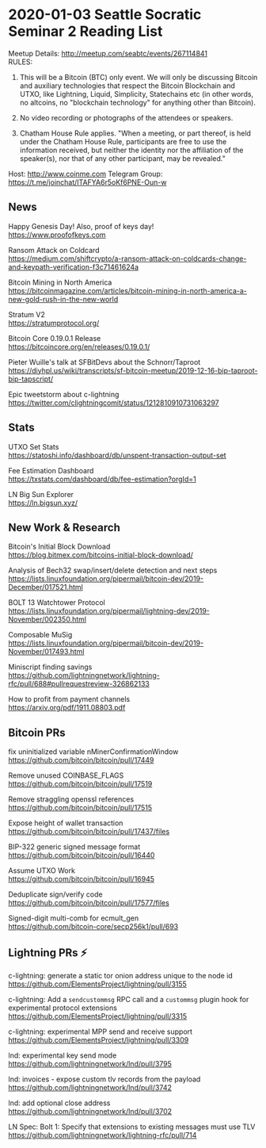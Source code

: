 # 2020-01-03 Seattle Socratic Seminar 2 Reading List

Meetup Details: <http://meetup.com/seabtc/events/267114841>  
RULES:
1. This will be a Bitcoin (BTC) only event. We will only be discussing Bitcoin and auxiliary technologies that respect the Bitcoin Blockchain and UTXO, like Lightning, Liquid, Simplicity, Statechains etc (in other words, no altcoins, no "blockchain technology" for anything other than Bitcoin).

2. No video recording or photographs of the attendees or speakers.

3. Chatham House Rule applies.
"When a meeting, or part thereof, is held under the Chatham House Rule, participants are free to use the information received, but neither the identity nor the affiliation of the speaker(s), nor that of any other participant, may be revealed."

Host: <http://www.coinme.com>
Telegram Group: <https://t.me/joinchat/ITAFYA6r5oKf6PNE-Oun-w>

## News

Happy Genesis Day! Also, proof of keys day!  
<https://www.proofofkeys.com>

Ransom Attack on Coldcard  
<https://medium.com/shiftcrypto/a-ransom-attack-on-coldcards-change-and-keypath-verification-f3c71461624a>

Bitcoin Mining in North America  
<https://bitcoinmagazine.com/articles/bitcoin-mining-in-north-america-a-new-gold-rush-in-the-new-world>

Stratum V2  
<https://stratumprotocol.org/>

Bitcoin Core 0.19.0.1 Release  
<https://bitcoincore.org/en/releases/0.19.0.1/>

Pieter Wuille's talk at SFBitDevs about the Schnorr/Taproot  
<https://diyhpl.us/wiki/transcripts/sf-bitcoin-meetup/2019-12-16-bip-taproot-bip-tapscript/>

Epic tweetstorm about c-lightning  
<https://twitter.com/clightningcomit/status/1212810910731063297>


## Stats

UTXO Set Stats  
<https://statoshi.info/dashboard/db/unspent-transaction-output-set>

Fee Estimation Dashboard  
<https://txstats.com/dashboard/db/fee-estimation?orgId=1>

LN Big Sun Explorer  
<https://ln.bigsun.xyz/>


## New Work & Research

Bitcoin's Initial Block Download  
<https://blog.bitmex.com/bitcoins-initial-block-download/>

Analysis of Bech32 swap/insert/delete detection and next steps
<https://lists.linuxfoundation.org/pipermail/bitcoin-dev/2019-December/017521.html>

BOLT 13 Watchtower Protocol  
<https://lists.linuxfoundation.org/pipermail/lightning-dev/2019-November/002350.html>

Composable MuSig  
<https://lists.linuxfoundation.org/pipermail/bitcoin-dev/2019-November/017493.html>

Miniscript finding savings  
<https://github.com/lightningnetwork/lightning-rfc/pull/688#pullrequestreview-326862133>

How to profit from payment channels  
<https://arxiv.org/pdf/1911.08803.pdf>


## Bitcoin PRs

fix uninitialized variable nMinerConfirmationWindow  
<https://github.com/bitcoin/bitcoin/pull/17449>

Remove unused COINBASE_FLAGS  
<https://github.com/bitcoin/bitcoin/pull/17519>

Remove straggling openssl references  
<https://github.com/bitcoin/bitcoin/pull/17515>

Expose height of wallet transaction  
<https://github.com/bitcoin/bitcoin/pull/17437/files>

BIP-322 generic signed message format  
<https://github.com/bitcoin/bitcoin/pull/16440>

Assume UTXO Work  
<https://github.com/bitcoin/bitcoin/pull/16945>

Deduplicate sign/verify code  
<https://github.com/bitcoin/bitcoin/pull/17577/files>

Signed-digit multi-comb for ecmult_gen  
<https://github.com/bitcoin-core/secp256k1/pull/693>


## Lightning PRs ⚡

c-lightning: generate a static tor onion address unique to the node id  
<https://github.com/ElementsProject/lightning/pull/3155>

c-lightning: Add a `sendcustommsg` RPC call and a `custommsg` plugin hook for experimental protocol extensions  
<https://github.com/ElementsProject/lightning/pull/3315>

c-lightning: experimental MPP send and receive support  
<https://github.com/ElementsProject/lightning/pull/3309>

lnd: experimental key send mode  
<https://github.com/lightningnetwork/lnd/pull/3795>

lnd: invoices - expose custom tlv records from the payload  
<https://github.com/lightningnetwork/lnd/pull/3742>

lnd: add optional close address  
<https://github.com/lightningnetwork/lnd/pull/3702>

LN Spec: Bolt 1: Specify that extensions to existing messages must use TLV  
<https://github.com/lightningnetwork/lightning-rfc/pull/714>


